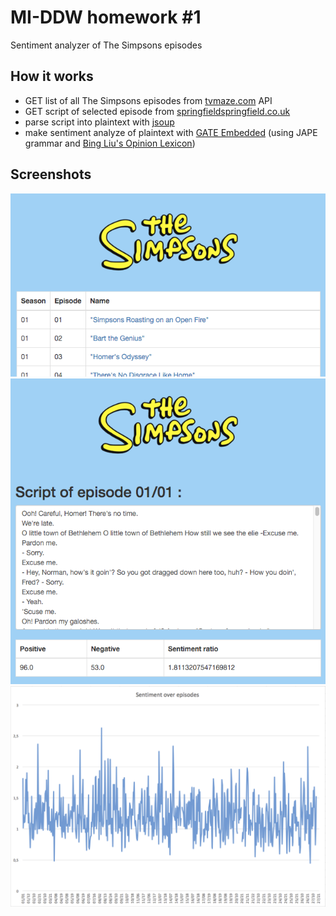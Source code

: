 # MI-DDW homework #1
Sentiment analyzer of The Simpsons episodes

## How it works

- GET list of all The Simpsons episodes from [tvmaze.com](http://www.tvmaze.com) API
- GET script of selected episode from [springfieldspringfield.co.uk](http://www.springfieldspringfield.co.uk/)
- parse script into plaintext with [jsoup](http://jsoup.org/)
- make sentiment analyze of plaintext with [GATE Embedded](https://gate.ac.uk/family/embedded.html) (using JAPE grammar and [Bing Liu's Opinion Lexicon](https://www.cs.uic.edu/~liub/FBS/sentiment-analysis.html))

## Screenshots

![alt text](screenshots/main.png "Main")
![alt text](screenshots/detail.png "Detail")
![alt text](screenshots/graph.png "Graph")